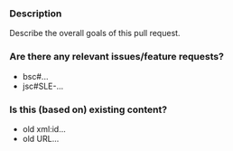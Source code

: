 ### Description

Describe the overall goals of this pull request.


### Are there any relevant issues/feature requests?

* bsc#...
* jsc#SLE-...


### Is this (based on) existing content?

* old xml:id...
* old URL...

